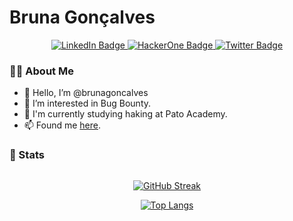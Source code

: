 # Bruna Gonçalves

<div id="badges" align="center">
  <a href="https://www.linkedin.com/in/brunnagoncalves/">
    <img src="https://img.shields.io/badge/LinkedIn-blue?style=for-the-badge&logo=linkedin&logoColor=white" alt="LinkedIn Badge"/>
  </a>
  <a href="https://hackerone.com/detetiveb?type=user">
    <img src="https://img.shields.io/badge/HackerOne-black?style=for-the-badge&logo=hackerone&logoColor=white" alt="HackerOne Badge"/>
  </a>
  <a href="https://twitter.com/BruhnaGoncalves">
    <img src="https://img.shields.io/badge/Twitter-blue?style=for-the-badge&logo=twitter&logoColor=white" alt="Twitter Badge"/>
  </a>
</div>

### 👨‍💻 About Me
- 👋 Hello, I’m @brunagoncalves
- 👀 I’m interested in Bug Bounty.
- 🌱 I'm currently studying haking at Pato Academy.
- 📫 Found me [here](brunagoncalves.sjb@gmail.com).
<!-- - 👨‍💻 brunagoncalves.dev -->


### 🚀 Stats
<div id="stats" align="center">
  
  <img src="https://komarev.com/ghpvc/?username=brunagoncalves&style=flat-square&color=blue" alt=""/>
  
  [![GitHub Streak](https://streak-stats.demolab.com?user=brunagoncalves&theme=nord&background=2E3440)](https://git.io/streak-stats)
    
  [![Top Langs](https://github-readme-stats.vercel.app/api/top-langs/?username=brunagoncalves&layout=compact&theme=nord)](https://github.com/brunagoncalves/github-readme-stats)
</div>
